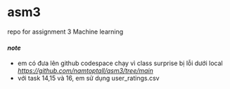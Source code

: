 # asm3
repo for assignment 3 Machine learning 
#### *note* 
- em có đưa lên github codespace chạy vì class surprise bị lỗi dưới local 
*https://github.com/namtoptall/asm3/tree/main*
- với task 14,15 và 16, em sử dụng user_ratings.csv 